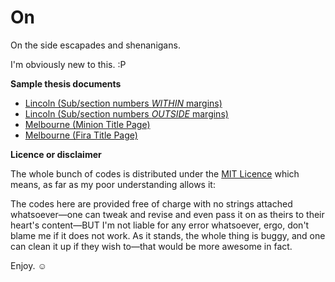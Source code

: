 # On
On the side escapades
and shenanigans.

I'm obviously new to this. :P

**Sample thesis documents**
* [Lincoln (Sub/section numbers *WITHIN* margins)](http://j.mp/lincolnu1)
* [Lincoln (Sub/section numbers *OUTSIDE* margins)](http://j.mp/lincolnu2)
* [Melbourne (Minion Title Page)](http://bit.ly/1JEYk7C)
* [Melbourne (Fira Title Page)](http://bit.ly/1I1iliU)








**Licence or disclaimer**

The whole bunch of codes is distributed under the [MIT Licence](https://opensource.org/licenses/MIT) which means, as far as my poor understanding allows it:

The codes here are provided free of charge with no strings attached whatsoever&mdash;one can tweak and revise and even pass it on as theirs to their heart's content&mdash;BUT I'm not liable for any error whatsoever, ergo, don't blame me if it does not work. As it stands, the whole thing is buggy, and one can clean it up if they wish to&mdash;that would be more awesome in fact.

Enjoy. &#9786;
